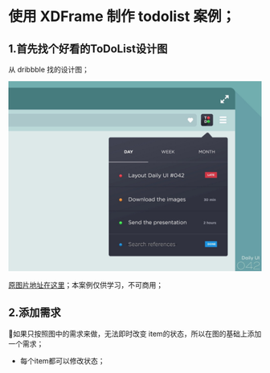 # 使用 XDFrame 制作 todolist 案例；

## 1.首先找个好看的ToDoList设计图

从 dribbble 找的设计图；

<img src="sources/todolist_view.png" width="800" />

[原图片地址在这里](https://dribbble.com/shots/5441213-Daily-UI-042)；本案例仅供学习，不可商用；

## 2.添加需求

如果只按照图中的需求来做，无法即时改变 item的状态，所以在图的基础上添加一个需求；

* 每个item都可以修改状态；